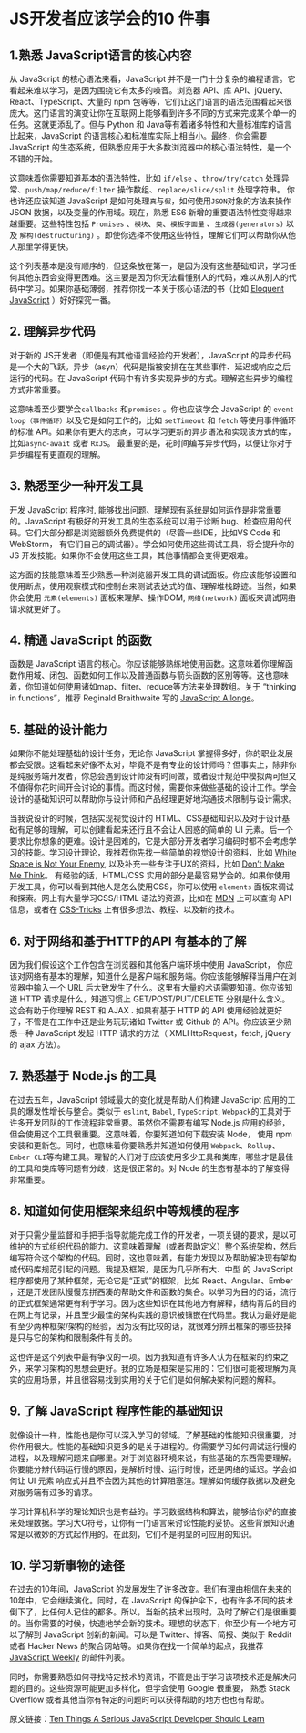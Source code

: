 # JS开发者应该学会的10 件事

## 1.熟悉 JavaScript语言的核心内容

从 JavaScript 的核心语法来看，JavaScript 并不是一门十分复杂的编程语言。它看起来难以学习，是因为围绕它有太多的噪音。浏览器 API、库 API、jQuery、React、TypeScript、大量的 npm 包等等，它们让这门语言的语法范围看起来很庞大。这门语言的演变让你在互联网上能够看到许多不同的方式来完成某个单一的任务。这就更添乱了。但与 Python 和 Java等有着诸多特性和大量标准库的语言比起来，JavaScript 的语言核心和标准库实际上相当小。最终，你会需要 JavaScript 的生态系统，但熟悉应用于大多数浏览器中的核心语法特性，是一个不错的开始。

这意味着你需要知道基本的语法特性，比如 `if/else` 、`throw/try/catch` 处理异常、`push/map/reduce/filter` 操作数组、`replace/slice/split` 处理字符串。 你也许还应该知道 JavaScript 是如何处理`真`与`假`，如何使用`JSON`对象的方法来操作 JSON 数据，以及变量的作用域。现在，熟悉 ES6 新增的重要语法特性变得越来越重要。这些特性包括 `Promises` 、`模块`、`类`、`模板字面量` 、`生成器(generators)` 以及 `解构(destructuring)` 。即使你选择不使用这些特性，理解它们可以帮助你从他人那里学得更快。

这个列表基本是没有顺序的，但这条放在第一，是因为没有这些基础知识，学习任何其他东西会变得更困难。这主要是因为你无法看懂别人的代码，难以从别人的代码中学习。如果你基础薄弱，推荐你找一本关于核心语法的书（比如 [Eloquent JavaScript](http://eloquentjavascript.net/) ）好好探究一番。

## 2. 理解异步代码 

对于新的 JS开发者（即便是有其他语言经验的开发者），JavaScript 的异步代码是一个大的飞跃。异步（asyn）代码是指被安排在在某些事件、延迟或响应之后运行的代码。在 JavaScript 代码中有许多实现异步的方式。理解这些异步的编程方式非常重要。

这意味着至少要学会`callbacks` 和`promises` 。你也应该学会 JavaScript 的 `event loop（事件循环）`以及它是如何工作的，比如  `setTimeout` 和 `fetch` 等使用事件循环的标准 API。如果你有更大的志向，可以学习更新的异步语法和实现该方式的库，比如`async-await` 或者 `RxJS`。 最重要的是，花时间编写异步代码，以便让你对于异步编程有更直观的理解。

## 3. 熟悉至少一种开发工具

开发 JavaScript 程序时, 能够找出问题、理解现有系统是如何运作是非常重要的。JavaScript 有极好的开发工具的生态系统可以用于诊断 bug、检查应用的代码。它们大部分都是浏览器额外免费提供的（尽管一些IDE，比如VS Code 和 WebStorm， 有它们自己的调试器）。学会如何使用这些调试工具，将会提升你的 JS 开发技能。如果你不会使用这些工具，其他事情都会变得更艰难。

这方面的技能意味着至少熟悉一种浏览器开发工具的调试面板。你应该能够设置和使用断点，使用观察模式和控制台来测试表达式的值、理解堆栈踪迹。当然，如果你会使用 `元素(elements)` 面板来理解、操作DOM,  `网络(network)` 面板来调试网络请求就更好了。

## 4. 精通 JavaScript 的函数

函数是 JavaScript 语言的核心。你应该能够熟练地使用函数。这意味着你理解函数作用域、闭包、函数如何工作以及普通函数与箭头函数的区别等等。这也意味着，你知道如何使用诸如map、filter、reduce等方法来处理数组。关于 “thinking in functions”，推荐 Reginald Braithwaite 写的 [JavaScript Allonge](https://leanpub.com/javascriptallongesix/read)。

## 5. 基础的设计能力

如果你不能处理基础的设计任务，无论你 JavaScript 掌握得多好，你的职业发展都会受限。这看起来好像不太对，毕竟不是有专业的设计师吗？但事实上，除非你是纯服务端开发者，你总会遇到设计师没有时间做，或者设计规范中模拟两可但又不值得你花时间开会讨论的事情。而这时候，需要你来做些基础的设计工作。学会设计的基础知识可以帮助你与设计师和产品经理更好地沟通技术限制与设计需求。

当我说设计的时候，包括实现视觉设计的 HTML、CSS基础知识以及对于设计基础有足够的理解，可以创建看起来还行且不会让人困惑的简单的 UI 元素。后一个要求比你想象的更难。设计是困难的，它是大部分开发者学习编码时都不会考虑学习的技能。学习设计理论，我推荐你先找一些简单的视觉设计的资料，比如 [White Space is Not Your Enemy](https://www.amazon.com/White-Space-Your-Enemy-Communicating/dp/0240824148/ref=sr_1_2?ie=UTF8&qid=1505198186&sr=8-2&keywords=White+Space+is+Not+Your+Enemy), 以及补充一些专注于UX的资料，比如 [Don’t Make Me Think](https://www.amazon.com/Dont-Make-Think-Revisited-Usability/dp/0321965515/ref=sr_1_1?ie=UTF8&qid=1505198386&sr=8-1&keywords=don%27t+make+me+think)。 有经验的话，HTML/CSS 实用的部分是最容易学会的。如果你使用开发工具，你可以看到其他人是怎么使用CSS，你可以使用 `elements` 面板来调试和探索。网上有大量学习CSS/HTML 语法的资源，比如在 [MDN](https://developer.mozilla.org/en-US/) 上可以查询 API 信息，或者在 [CSS-Tricks](https://css-tricks.com/) 上有很多想法、教程、以及新的技术。

## 6. 对于网络和基于HTTP的API 有基本的了解

因为我们假设这个工作包含在浏览器和其他客户端环境中使用 JavaScript， 你应该对网络有基本的理解，知道什么是客户端和服务端。你应该能够解释当用户在浏览器中输入一个 URL 后大致发生了什么。这里有大量的术语需要知道。你应该知道 HTTP 请求是什么，知道习惯上 GET/POST/PUT/DELETE 分别是什么含义。这会有助于你理解 REST 和 AJAX . 如果有基于 HTTP 的 API 使用经验就更好了，不管是在工作中还是业务玩玩诸如 Twitter 或 Github 的 API。你应该至少熟悉一种 JavaScript 发起 HTTP 请求的方法（ XMLHttpRequest，fetch, jQuery的 ajax 方法）。

## 7. 熟悉基于 Node.js 的工具

在过去五年，JavaScript 领域最大的变化就是帮助人们构建 JavaScript 应用的工具的爆发性增长与整合。类似于 `eslint`, `Babel`, `TypeScript`,  `Webpack`的工具对于许多开发团队的工作流程非常重要。虽然你不需要有编写 Node.js 应用的经验，但会使用这个工具很重要。这意味着，你要知道如何下载安装 Node， 使用 npm 安装和更新包。同时，也意味着你要熟悉并知道如何使用 `Webpack`、`Rollup`、`Ember CLI`等构建工具。理智的人们对于应该使用多少工具和类库，哪些才是最佳的工具和类库等问题有分歧，这是很正常的。对 Node 的生态有基本的了解变得非常重要。

## 8. 知道如何使用框架来组织中等规模的程序

对于只需少量监督和手把手指导就能完成工作的开发者，一项关键的要求，是以可维护的方式组织代码的能力。这意味着理解（或者帮助定义）整个系统架构，然后编写符合这个架构的代码。同时，这也意味着，有能力发现以及帮助解决现有架构或代码库规范引起的问题。我提及框架，是因为几乎所有大、中型 的 JavaScript 程序都使用了某种框架，无论它是“正式”的框架，比如 React、Angular、Ember ，还是开发团队慢慢东拼西凑的帮助文件和函数的集合。以学习为目的的话，流行的正式框架通常更有利于学习。因为这些知识在其他地方有解释，结构背后的目的在网上有记录，并且至少最佳的架构实践的意识被镶嵌在代码里。我认为最好是能有至少两种框架/架构的经验，因为没有比较的话，就很难分辨出框架的哪些抉择是只与它的架构和限制条件有关的。

这也许是这个列表中最有争议的一项。因为我知道有许多人认为在框架的约束之外，来学习架构的思想会更好。我的立场是框架是实用的：它们很可能被理解为真实的应用场景，并且很容易找到实用的关于它们是如何解决架构问题的解释。

## 9. 了解 JavaScript 程序性能的基础知识

就像设计一样，性能也是你可以深入学习的领域。了解基础的性能知识很重要，对你作用很大。性能的基础知识更多的是关于进程的。你需要学习如何调试运行慢的进程，以及理解问题来自哪里。对于浏览器环境来说，有些基础的东西需要理解。你要能分辨代码运行慢的原因，是解析时慢、运行时慢，还是网络的延迟。学会如何让 UI 元素 响应式并且不会因为其他的计算阻塞渲。理解如何缓存数据以及避免对服务端有过多的请求。

学习计算机科学的理论知识也是有益的。学习数据结构和算法，能够给你好的直接来处理数据。学习大O符号，让你有一门语言来讨论性能的妥协。这些背景知识通常是以微妙的方式起作用的。在此刻，它们不是明显的可应用的知识。

## 10. 学习新事物的途径

在过去的10年间，JavaScript 的发展发生了许多改变。我们有理由相信在未来的10年中，它会继续演化。同时，在 JavaScript 的保护伞下，也有许多不同的技术倒下了，比任何人记住的都多。所以，当新的技术出现时，及时了解它们是很重要的。当你需要的时候，快速地学会新的技术。理想的状态下，你至少有一个地方可以了解到 JavaScript 创新的新闻。可以是 Twitter、博客、简报、类似于 Reddit 或者 Hacker News 的聚合网站等。如果你在找一个简单的起点，我推荐 [JavaScript Weekly](http://javascriptweekly.com/) 的邮件列表。

同时，你需要熟悉如何寻找特定技术的资讯，不管是出于学习该项技术还是解决问题的目的。这些资源可能更加多样化，但学会使用 Google 很重要， 熟悉 Stack Overflow 或者其他当你有特定的问题时可以获得帮助的地方也也有帮助。

原文链接：[Ten Things A Serious JavaScript Developer Should Learn](https://benmccormick.org/2017/07/19/ten-things-javascript/)